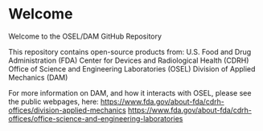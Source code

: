 # Welcome
Welcome to the OSEL/DAM GitHub Repository

This repository contains open-source products from:
U.S. Food and Drug Administration (FDA)
Center for Devices and Radiological Health (CDRH)
Office of Science and Engineering Laboratories (OSEL)
Division of Applied Mechanics (DAM)

For more information on DAM, and how it interacts with OSEL, please see the public webpages, here:
https://www.fda.gov/about-fda/cdrh-offices/division-applied-mechanics
https://www.fda.gov/about-fda/cdrh-offices/office-science-and-engineering-laboratories
